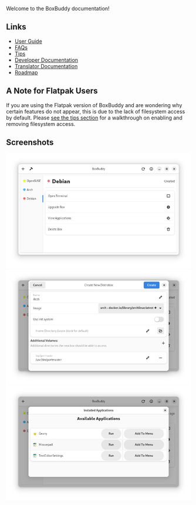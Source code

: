 Welcome to the BoxBuddy documentation!

## Links

- [User Guide](/BoxBuddyRS/guide)
- [FAQs](/BoxBuddyRS/faqs)
- [Tips](/BoxBuddyRS/tips)
- [Developer Documentation](/BoxBuddyRS/dev-docs)
- [Translator Documentation](/BoxBuddyRS/translator-docs)
- [Roadmap](/BoxBuddyRS/ROADMAP)

## A Note for Flatpak Users
If you are using the Flatpak version of BoxBuddy and are wondering why certain features do not appear, this is due to the lack of filesystem access by default. Please [see the tips section](/BoxBuddyRS/tips) for a walkthrough on enabling and removing filesystem access.

## Screenshots

![Main Menu](screenshot-1.png)
![Main Menu](screenshot-2.png)
![Main Menu](screenshot-3.png)
